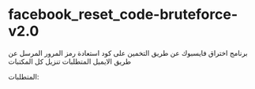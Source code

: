 # facebook_reset_code-bruteforce-v2.0


برنامج اختراق فايسبوك عن طريق التخمين على كود استعادة رمز المرور المرسل عن طريق الايميل 
المتطلبات تنزيل كل المكتبات


المتطلبات:
